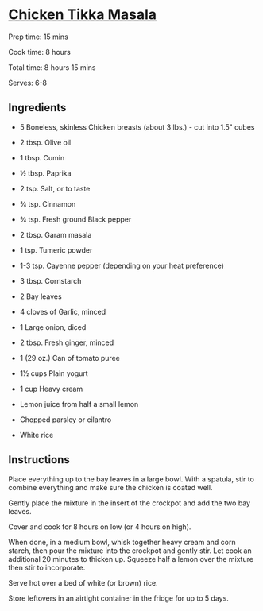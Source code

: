 # [Chicken Tikka Masala](/chichen)

Prep time: 15 mins

Cook time: 8 hours

Total time: 8 hours 15 mins

Serves: 6-8
 
## Ingredients
* 5 Boneless, skinless Chicken breasts (about 3 lbs.) - cut into 1.5" cubes

* 2 tbsp. Olive oil
* 1 tbsp. Cumin
* ½ tbsp. Paprika
* 2 tsp. Salt, or to taste
* ¾ tsp. Cinnamon
* ¾ tsp. Fresh ground Black pepper
* 2 tbsp. Garam masala
* 1 tsp. Tumeric powder
* 1-3 tsp. Cayenne pepper (depending on your heat preference)
* 3 tbsp. Cornstarch
* 2 Bay leaves

* 4 cloves of Garlic, minced
* 1 Large onion, diced
* 2 tbsp. Fresh ginger, minced

* 1 (29 oz.) Can of tomato puree
* 1½ cups Plain yogurt
* 1 cup Heavy cream

* Lemon juice from half a small lemon
* Chopped parsley or cilantro
* White rice

## Instructions
Place everything up to the bay leaves in a large bowl. With a spatula, stir to
combine everything and make sure the chicken is coated well.

Gently place the mixture in the insert of the crockpot and add the two bay leaves.

Cover and cook for 8 hours on low (or 4 hours on high).

When done, in a medium bowl, whisk together heavy cream and corn starch, then pour
the mixture into the crockpot and gently stir. Let cook an additional 20 minutes
to thicken up. Squeeze half a lemon over the mixture then stir to incorporate.

Serve hot over a bed of white (or brown) rice.

Store leftovers in an airtight container in the fridge for up to 5 days.
